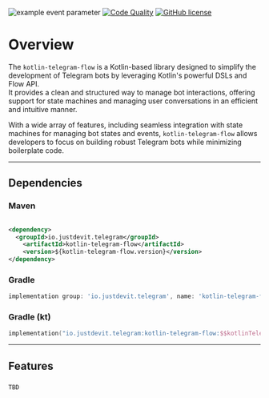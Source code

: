 ![example event parameter](https://github.com/temofey1989/kotlin-telegram-flow/actions/workflows/build.yml/badge.svg?branch=main)
[![Code Quality](https://github.com/temofey1989/kotlin-telegram-flow/actions/workflows/code-quality.yml/badge.svg)](https://github.com/temofey1989/kotlin-telegram-flow/actions/workflows/code-quality.yml)
[![GitHub license](https://img.shields.io/badge/license-Apache%20License%202.0-blue.svg?style=flat)](https://www.apache.org/licenses/LICENSE-2.0)

# Overview

The `kotlin-telegram-flow` is a Kotlin-based library designed to simplify the development of Telegram bots by leveraging Kotlin's powerful DSLs and Flow API.  
It provides a clean and structured way to manage bot interactions, offering support for state machines and managing user conversations in an efficient and intuitive manner.  

With a wide array of features, including seamless integration with state machines for managing bot states and events,
`kotlin-telegram-flow` allows developers to focus on building robust Telegram bots while minimizing boilerplate code.

---

## Dependencies

### Maven

```xml

<dependency>
  <groupId>io.justdevit.telegram</groupId>
    <artifactId>kotlin-telegram-flow</artifactId>
    <version>${kotlin-telegram-flow.version}</version>
</dependency>
```

### Gradle

```groovy
implementation group: 'io.justdevit.telegram', name: 'kotlin-telegram-flow', version: $kotlinTelegramFlowVersion
```

### Gradle (kt)

```kotlin
implementation("io.justdevit.telegram:kotlin-telegram-flow:$$kotlinTelegramFlowVersion")
```

---

## Features

### 

```kotlin
TBD
```
